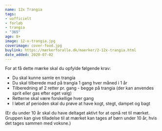 ```yaml
---
name: 12x Trangia
tags:
- uofficielt
- forløb
- trangia
- "365"
age: 8+
image: 12-x-trangia.jpg
coverimage: cover-food.jpg
buylink: https://mærkerforalle.dk/maerker/2-12x-trangia.html
date_added: 2020-07-02
---
```

For at få dette mærke skal du opfylde følgende krav:

* Du skal kunne samle en trangia
* Du skal tilberede mad på trangia 1 gang hver måned i 1 år
* Tilberedning af 2 retter pr. gang - begge på trangia (der kan anvendes sprit eller gas efter eget valg)
* Retterne skal være forskellige hver gang
* I løbet af perioden skal du prøve at have kogt, stegt, dampet og bagt

(Er du under 10 år skal du have deltaget aktivt for at opnå ret til mærket. Gruppen kan give tilladelse til at mærket kan tages af børn under 10 år, hvis det tages sammen med voksne.)

